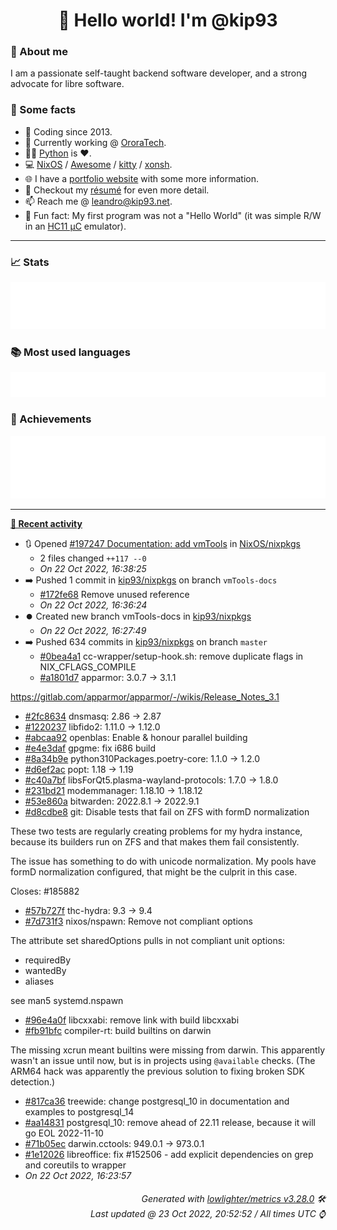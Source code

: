 <!-- README template, populated using this action:
     https://github.com/kip93/kip93/blob/main/.github/workflows/readme.yml. -->

<h1 align="center">👋 Hello world! I'm @kip93</h1> <!-- LOGIN => username -->

### 👤 About me

I am a passionate self-taught backend software developer, and a strong advocate for libre software.


### 💬 Some facts

* 📅 Coding since 2013.
* 💼 Currently working @ [OroraTech](https://ororatech.com/).
* 👨‍💻 [Python](https://github.com/search?q=user%3Akip93&l=python) is ❤️. <!-- LOGIN => username -->
* 💻 [NixOS](https://github.com/NixOS/) /
     [Awesome](https://github.com/awesomeWM/) /
     [kitty](https://github.com/kovidgoyal/kitty/) /
     [xonsh](https://github.com/xonsh/).
* 🌐 I have a [portfolio website](https://kip93.net/) with some more information.
* 📝 Checkout my [résumé](https://kip93.net/resume/) for even more detail.
* 📫 Reach me @ [leandro@kip93.net](mailto:leandro@kip93.net).
* 🎲 Fun fact: My first program was not a "Hello World" (it was simple R/W in an [HC11 µC](https://en.wikipedia.org/wiki/68HC11) emulator).


-----------------------------------------------------------------------------------------------------------------------


### 📈 Stats

![](./stats.svg)


### 📚 Most used languages <!-- by percentage, in decreasing order -->

![](./languages.svg)


### 🏅 Achievements

![](./achievements.svg)


-----------------------------------------------------------------------------------------------------------------------


**[📰 Recent activity](https://github.com/kip93)**
* 🔃 Opened [#197247 Documentation: add vmTools](https://github.com/NixOS/nixpkgs/pull/197247) in [NixOS/nixpkgs](https://github.com/NixOS/nixpkgs)
  * 2 files changed `++117 --0`
  * *On 22 Oct 2022, 16:38:25*
* ➡️ Pushed 1 commit in [kip93/nixpkgs](https://github.com/kip93/nixpkgs) on branch `vmTools-docs`
  * [#172fe68](https://github.com/kip93/nixpkgs/commit/172fe68) Remove unused reference
  * *On 22 Oct 2022, 16:36:24*
* ⏺️ Created new branch vmTools-docs in [kip93/nixpkgs](https://github.com/kip93/nixpkgs)
  * *On 22 Oct 2022, 16:27:49*
* ➡️ Pushed 634 commits in [kip93/nixpkgs](https://github.com/kip93/nixpkgs) on branch `master`
  * [#0bea4a1](https://github.com/kip93/nixpkgs/commit/0bea4a1) cc-wrapper/setup-hook.sh: remove duplicate flags in NIX_CFLAGS_COMPILE
  * [#a1801d7](https://github.com/kip93/nixpkgs/commit/a1801d7) apparmor: 3.0.7 -&gt; 3.1.1

https://gitlab.com/apparmor/apparmor/-/wikis/Release_Notes_3.1
  * [#2fc8634](https://github.com/kip93/nixpkgs/commit/2fc8634) dnsmasq: 2.86 -&gt; 2.87
  * [#1220237](https://github.com/kip93/nixpkgs/commit/1220237) libfido2: 1.11.0 -&gt; 1.12.0
  * [#abcaa92](https://github.com/kip93/nixpkgs/commit/abcaa92) openblas: Enable &amp; honour parallel building
  * [#e4e3daf](https://github.com/kip93/nixpkgs/commit/e4e3daf) gpgme: fix i686 build
  * [#8a34b9e](https://github.com/kip93/nixpkgs/commit/8a34b9e) python310Packages.poetry-core: 1.1.0 -&gt; 1.2.0
  * [#d6ef2ac](https://github.com/kip93/nixpkgs/commit/d6ef2ac) popt: 1.18 -&gt; 1.19
  * [#c40a7bf](https://github.com/kip93/nixpkgs/commit/c40a7bf) libsForQt5.plasma-wayland-protocols: 1.7.0 -&gt; 1.8.0
  * [#231bd21](https://github.com/kip93/nixpkgs/commit/231bd21) modemmanager: 1.18.10 -&gt; 1.18.12
  * [#53e860a](https://github.com/kip93/nixpkgs/commit/53e860a) bitwarden: 2022.8.1 -&gt; 2022.9.1
  * [#d8cdbe8](https://github.com/kip93/nixpkgs/commit/d8cdbe8) git: Disable tests that fail on ZFS with formD normalization

These two tests are regularly creating problems for my hydra instance,
because its builders run on ZFS and that makes them fail consistently.

The issue has something to do with unicode normalization. My pools have
formD normalization configured, that might be the culprit in this case.

Closes: #185882
  * [#57b727f](https://github.com/kip93/nixpkgs/commit/57b727f) thc-hydra: 9.3 -&gt; 9.4
  * [#7d731f3](https://github.com/kip93/nixpkgs/commit/7d731f3) nixos/nspawn: Remove not compliant options

The attribute set sharedOptions pulls in not compliant unit options:
- requiredBy
- wantedBy
- aliases

see man5 systemd.nspawn
  * [#96e4a0f](https://github.com/kip93/nixpkgs/commit/96e4a0f) libcxxabi: remove link with build libcxxabi
  * [#fb91bfc](https://github.com/kip93/nixpkgs/commit/fb91bfc) compiler-rt: build builtins on darwin

The missing xcrun meant builtins were missing from darwin. This
apparently wasn&#39;t an issue until now, but is in projects using
`@available` checks. (The ARM64 hack was apparently the previous
solution to fixing broken SDK detection.)
  * [#817ca36](https://github.com/kip93/nixpkgs/commit/817ca36) treewide: change postgresql_10 in documentation and examples to postgresql_14
  * [#aa14831](https://github.com/kip93/nixpkgs/commit/aa14831) postgresql_10: remove ahead of 22.11 release, because it will go EOL 2022-11-10
  * [#71b05ec](https://github.com/kip93/nixpkgs/commit/71b05ec) darwin.cctools: 949.0.1 -&gt; 973.0.1
  * [#1e12026](https://github.com/kip93/nixpkgs/commit/1e12026) libreoffice: fix #152506 - add explicit dependencies on grep and coreutils to wrapper
  * *On 22 Oct 2022, 16:23:57*
 <!-- Last activity -->


<h6 align="right"><em>
    Generated with <a href="https://github.com/lowlighter/metrics/tree/latest/">lowlighter/metrics v3.28.0</a> 🛠️<br> <!-- VERSION => MAJOR.minor.patch -->
    Last updated @ 23 Oct 2022, 20:52:52 / All times UTC ⌚ <!-- meta.generated => DD/MM/YYYY, hh:mm -->
</em></h6>
